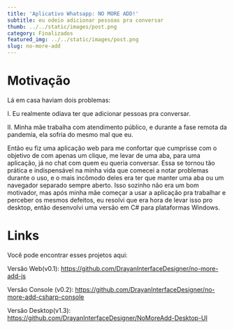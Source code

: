```yaml
---
title: 'Aplicativo Whatsapp: NO MORE ADD!'
subtitle: eu odeio adicionar pessoas pra conversar
thumb: ../../static/images/post.png
category: Finalizados
featured_img: ../../static/images/post.png
slug: no-more-add
---
```


# Motivação

Lá em casa haviam dois problemas: 

I. Eu realmente odiava ter que adicionar pessoas pra conversar.

II. Minha mãe trabalha com atendimento público, e durante a fase remota da pandemia, ela sofria do mesmo mal que eu.


Então eu fiz uma aplicação web para me confortar que cumprisse com o objetivo de com apenas um clique, me levar de uma aba, para uma aplicação, já no chat com quem eu queria conversar.
Essa se tornou tão prática e indispensável na minha vida que comecei a notar problemas durante o uso, e o mais
incômodo deles era ter que manter uma aba ou um navegador separado sempre aberto. Isso sozinho não era um bom motivador, mas após minha mãe começar a usar a aplicação pra trabalhar e perceber os mesmos defeitos, eu 
resolvi que era hora de levar isso pro desktop, então desenvolvi uma versão em C# para plataformas Windows.

# Links

Você pode encontrar esses projetos aqui:

Versão Web(v0.1): https://github.com/DrayanInterfaceDesigner/no-more-add-js

Versão Console (v0.2): https://github.com/DrayanInterfaceDesigner/no-more-add-csharp-console


Versão Desktop(v1.3): https://github.com/DrayanInterfaceDesigner/NoMoreAdd-Desktop-UI


